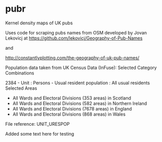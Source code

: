 # pubr
Kernel density maps of UK pubs

Uses code for scraping pubs names from OSM developed by Jovan Lekovicj at https://github.com/lekovicj/Geography-of-Pub-Names

and 

http://constantlyplotting.com/the-geography-of-uk-pub-names/


Population data taken from UK Census Data (InFuse):
Selected Category Combinations

2384 - Unit : Persons - Usual resident population : All usual residents
Selected Areas

- All Wards and Electoral Divisions (353 areas) in Scotland
- All Wards and Electoral Divisions (582 areas) in Northern Ireland
- All Wards and Electoral Divisions (7678 areas) in England
- All Wards and Electoral Divisions (868 areas) in Wales

File reference: UNIT_URESPOP

Added some text here for testing